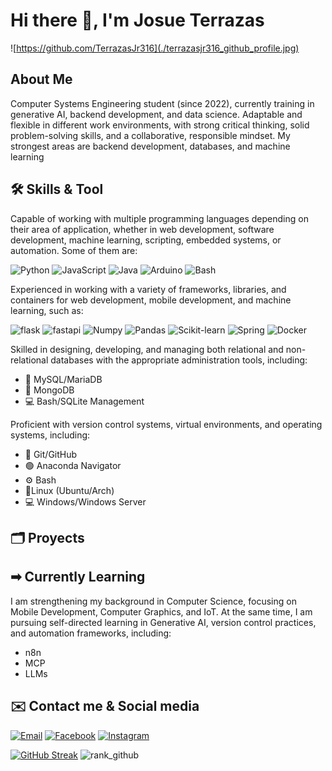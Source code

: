# Hi there 👋, I'm Josue Terrazas

![https://github.com/TerrazasJr316](./terrazasjr316_github_profile.jpg)

>> 

## About Me

Computer Systems Engineering student (since 2022), currently training in generative AI, backend development, and data science.
Adaptable and flexible in different work environments, with strong critical thinking, solid problem-solving skills, and a collaborative, responsible mindset.
My strongest areas are backend development, databases, and machine learning

## 🛠️ Skills & Tool

Capable of working with multiple programming languages depending on their area of application, whether in web development, software development, machine learning, scripting, embedded systems, or automation. Some of them are:

![Python](https://img.shields.io/badge/Python-v3-%233776AB?style=for-the-badge&logo=Python&logoColor=white&labelColor=101010)
![JavaScript](https://img.shields.io/badge/JavaScript-web-%23F7DF1E?style=for-the-badge&logo=javascript&logoColor=white&labelColor=101010)
![Java](https://img.shields.io/badge/Java-multi-%23B12B28?style=for-the-badge&logo=openjdk&logoColor=white&labelColor=101010)
![Arduino](https://img.shields.io/badge/arduino-auth-%2300878F?style=for-the-badge&logo=arduino&logoColor=white&labelColor=101010)
![Bash](https://img.shields.io/badge/bash-script-%234EAA25?style=for-the-badge&logo=gnu%20bash&logoColor=white&labelColor=101010)

Experienced in working with a variety of frameworks, libraries, and containers for web development, mobile development, and machine learning, such as:

![flask](https://img.shields.io/badge/flask-dev%20api-%233BABC3?style=for-the-badge&logo=flask&logoColor=white&labelColor=101010)
![fastapi](https://img.shields.io/badge/fastapi-dev%20api-%23009688?style=for-the-badge&logo=fastapi&logoColor=white&labelColor=101010)
![Numpy](https://img.shields.io/badge/Numpy-V2.2+-%23013243?style=for-the-badge&logo=numpy&logoColor=white&labelColor=101010)
![Pandas](https://img.shields.io/badge/Pandas-V2.2+-%23150458?style=for-the-badge&logo=pandas&logoColor=white&labelColor=101010)
![Scikit-learn](https://img.shields.io/badge/Scikit%20learn-V1.6+-%23F7931E?style=for-the-badge&logo=scikit-learn&logoColor=white&labelColor=101010)
![Spring](https://img.shields.io/badge/spring-multi-%236DB33F?style=for-the-badge&logo=spring&logoColor=white&labelColor=101010)
![Docker](https://img.shields.io/badge/docker-multi-%232496ED?style=for-the-badge&logo=docker&logoColor=white&labelColor=101010)

Skilled in designing, developing, and managing both relational and non-relational databases with the appropriate administration tools, including:

* 🐬 MySQL/MariaDB
* 🍃 MongoDB
* 💻 Bash/SQLite Management

Proficient with version control systems, virtual environments, and operating systems, including:

* 🐙 Git/GitHub
* 🟢 Anaconda Navigator
* ⚙️ Bash
* 🐧Linux (Ubuntu/Arch)
* 💻 Windows/Windows Server

## 🗂️ Proyects

## ➡︎ Currently Learning

I am strengthening my background in Computer Science, focusing on Mobile Development, Computer Graphics, and IoT.
At the same time, I am pursuing self-directed learning in Generative AI, version control practices, and automation frameworks, including:

* n8n
* MCP
* LLMs

## ✉️ Contact me & Social media

[![Email](https://img.shields.io/badge/Gmail.com-terrazasjosue0%40gmail.com-EA4335?style=for-the-badge&logo=Gmail&logoColor=white&labelColor=101010)](mailto:terrazasjosue0@gmail.com)
[![Facebook](https://img.shields.io/badge/Facebook-%40Josu%C3%A9_Terrazas-0866FF?style=for-the-badge&logo=Facebook&logoColor=withe&labelColor=101010)](https://facebook.com/josue.terrazasmendoza)
[![Instagram](https://img.shields.io/badge/Instagram-%40jos__mdz316-E4405F?style=for-the-badge&logo=Instagram&logoColor=white&labelColor=101010)](https://instagram.com/jos_mdz316/)

[![GitHub Streak](https://github-readme-streak-stats.herokuapp.com?user=TerrazasJr316&theme=github-dark-blue&hide_border=true&border_radius=4&card_width=470&card_height=170)](https://git.io/streak-stats)
![rank_github](https://github-readme-stats.vercel.app/api/top-langs?username=TerrazasJr316&show_icons=true&locale=en&layout=compact&theme=github_dark&hide_border=true)
